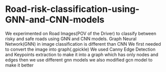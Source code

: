 # Road-risk-classification-using-GNN-and-CNN-models
We experimented on Road Images(POV of the Driver) to classify between risky and safe roads using GNN and CNN models.
Graph Neural Network(GNN) in image classification is different than CNN
We first needed to convert the image into graph(.gpickle)
We used Canny Edge Detection and Keypoints extraction to make it into a graph which has only nodes and edges then we use different gnn models
we also modified gcn model to make it better
